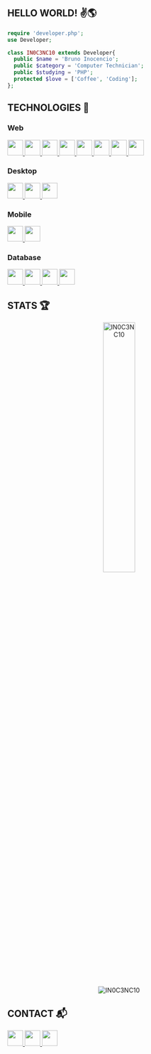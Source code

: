 ## **HELLO WORLD!** :v::earth_americas:
```php
require 'developer.php';
use Developer;

class IN0C3NC10 extends Developer{
  public $name = 'Bruno Inocencio';
  public $category = 'Computer Technician';
  public $studying = 'PHP';
  protected $love = ['Coffee', 'Coding'];
};
```


## **TECHNOLOGIES** :iphone:
### **Web**
<p align="left">
  <a href="https://github.com/IN0C3NC10">
    <!-- HTML5 -->
    <img height="35" src="https://img.shields.io/badge/HTML-181717?style=for-the-badge&logo=html5&logoColor=E34F26">
    <!-- CSS3 -->
    <img height="35" src="https://img.shields.io/badge/CSS-181717?&style=for-the-badge&logo=css3&logoColor=00599C">
    <!-- Javascript -->
    <img height="35" src="https://img.shields.io/badge/Javascript-181717?style=for-the-badge&logo=javascript&logoColor=ED8B00">
    <!-- JQuery -->
    <img height="35" src="https://img.shields.io/badge/JQuery-181717?style=for-the-badge&logo=jquery&logoColor=0769AD">
    <!-- Node Js -->
    <img height="35" src="https://img.shields.io/badge/Node.js-181717?style=for-the-badge&logo=node.js&logoColor=339933">
    <!-- PHP -->
    <img height="35" src="https://img.shields.io/badge/PHP-181717?style=for-the-badge&logo=php&logoColor=777BB4">
    <!-- Laravel -->
    <img height="35" src="https://img.shields.io/badge/Laravel-181717?style=for-the-badge&logo=laravel&logoColor=FF2D20">
    <!-- Vue Js -->
    <img height="35" src="https://img.shields.io/badge/Vue.js-181717?style=for-the-badge&logo=vue.js&logoColor=4FC08D">
  </a>
</p>

### **Desktop**
<p align="left">
  <a href="https://github.com/IN0C3NC10">
    <!-- C -->
    <img height="35" src="https://img.shields.io/badge/C-181717?style=for-the-badge&logo=c&logoColor=39588C">
    <!-- C# -->
    <img height="35" src="https://img.shields.io/badge/C Sharp-181717?style=for-the-badge&logo=csharp&logoColor=239120">
    <!-- Delphi -->
    <img height="35" src="https://img.shields.io/badge/Delphi-181717?style=for-the-badge&logo=delphi&logoColor=red">
  </a>
</p>

### **Mobile**
<p align="left">
  <a href="https://github.com/IN0C3NC10">
    <!-- React Native -->
    <img height="35" src="https://img.shields.io/badge/React_Native-181717?style=for-the-badge&logo=react&logoColor=61DAFB">
    <!-- Flutter -->
    <img height="35" src="https://img.shields.io/badge/Flutter-181717?style=for-the-badge&logo=flutter&logoColor=blue">
  </a>
</p>

### **Database**
<p align="left">
  <a href="https://github.com/IN0C3NC10">
    <!-- PostgreSQL -->
    <img height="35" src="https://img.shields.io/badge/PostgreSQL-181717?style=for-the-badge&logo=postgresql&logoColor=316192">
    <!-- MySQL -->
    <img height="35" src="https://img.shields.io/badge/MySQL-181717?style=for-the-badge&logo=mysql&logoColor=white">
    <!-- MongoDB -->
    <img height="35" src="https://img.shields.io/badge/MongoDB-181717?style=for-the-badge&logo=mongodb&logoColor=47A248">
    <!-- Firebase -->
    <img height="35" src="https://img.shields.io/badge/Firebase-181717?style=for-the-badge&logo=firebase&logoColor=ffbf00">
  </a>
</p>

<!-- Top-Langs -->
## **STATS** :trophy:
<p align="center">
  <img align="center" src="https://github-readme-stats.vercel.app/api/top-langs/?username=IN0C3NC10&layout=compact&langs_count=6&theme=dark&hide_border=true" width="38%" alt="IN0C3NC10" />
</p>
<p align="center">
  <img src="https://github-profile-trophy.vercel.app/?username=IN0C3NC10&theme=radical&no-bg=true&no-frame=true&column=6" alt="IN0C3NC10" />
</p>

<!--
<p align="center">
  <img align="center" src="https://github-readme-streak-stats.herokuapp.com/?user=IN0C3NC10&theme=dark&hide_border=true" alt="IN0C3NC10" />
</p>
-->


## **CONTACT** :mailbox_with_mail:
<p align="left">
  <!-- Outlook -->
  <a href="mailto:bruno.inocencio@fatec.sp.gov.br" title="Outlook" alt="Outlook" target="_blank">
    <img height="35" src="https://img.shields.io/badge/Outlook-181717?style=for-the-badge&logo=microsoft-outlook&logoColor=0078D4" />
  </a>
  <!-- Linkedin -->
  <a href="https://cutt.ly/nQlVjQV" title="Linkedin" alt="Linkedin" target="_blank">
    <img height="35" src="https://img.shields.io/badge/-LinkedIn-181717?style=for-the-badge&logo=linkedin&logoColor=%230077B5" />
  </a>
  <!-- GitHub -->
  <a href="https://in0c3nc10.github.io/INO100CIO/" title="Website no GitHub" alt="Link do Website INO100CIO" target="_blank">
    <img height="35" src="https://img.shields.io/badge/Website-181717?style=for-the-badge&logo=github&logoColor=white" />
  </a>
</p>


<!---👀 👋 🌱 💞️ 📫 ✨ ❤️--->
